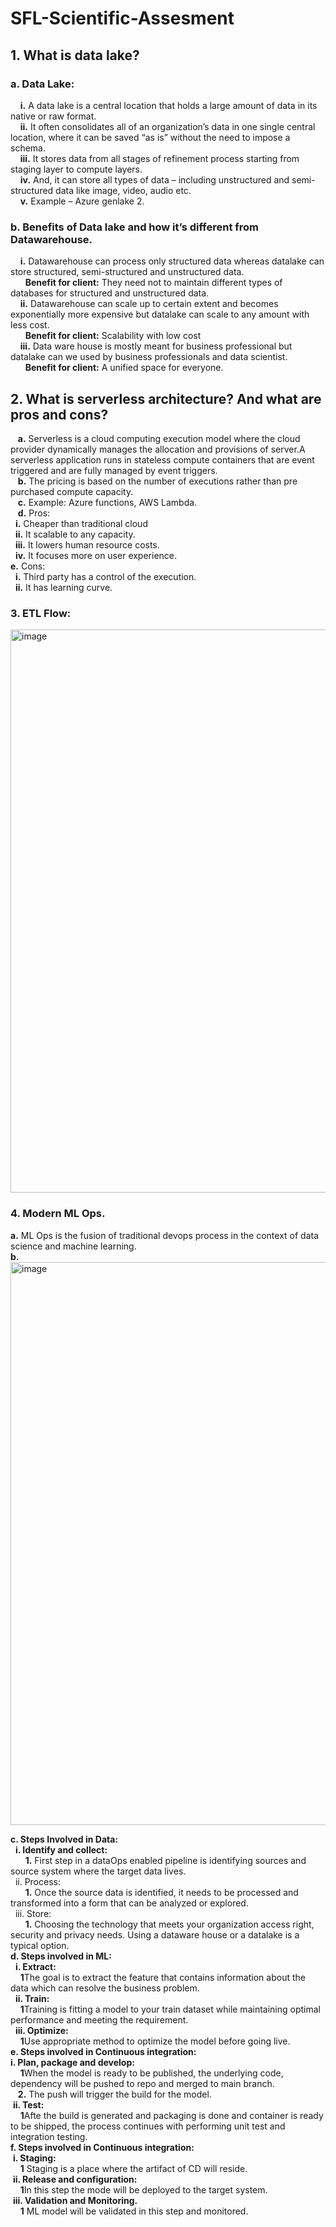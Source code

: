 # SFL-Scientific-Assesment
## 1.	What is data lake?
   ### a.   Data Lake:
  &nbsp; &nbsp; **i.**	A data lake is a central location that holds a large amount of data in its native or raw format.<br/>
  &nbsp; &nbsp; **ii.** It often consolidates all of an organization’s data in one single central location, where it can be saved “as is” without the need to impose a schema.<br/>
  &nbsp; &nbsp; **iii.** It stores data from all stages of refinement process starting from staging layer to compute layers.<br/>
 &nbsp; &nbsp;  **iv.**  And, it can store all types of data – including unstructured and semi-structured data like image, video, audio etc.<br/>
  &nbsp; &nbsp; **v.**  Example – Azure genlake 2.<br/>

  ###  b.   Benefits of Data lake and how it’s different from Datawarehouse.
&nbsp; &nbsp;  **i.**  Datawarehouse can process only structured data whereas datalake can store structured, semi-structured and unstructured data.<br/>
   &nbsp; &nbsp;  &nbsp; **Benefit for client:** They need not to maintain different types of databases for structured and unstructured data.<br/>
&nbsp; &nbsp;  **ii.**	Datawarehouse can scale up to certain extent and becomes exponentially more expensive but datalake can scale to any amount with less cost.<br/>
&nbsp; &nbsp;    &nbsp; **Benefit for client:** Scalability with low cost<br/>
&nbsp; &nbsp; **iii.**	Data ware house is mostly meant for business professional but datalake can we used by business professionals and data scientist.<br/>
  &nbsp; &nbsp;  &nbsp;  **Benefit for client:** A unified space for everyone.<br/>
## 2.	What is serverless architecture? And what are pros and cons?
&nbsp; &nbsp;**a.**	Serverless is a cloud computing execution model where the cloud provider dynamically manages the allocation and provisions of server.A serverless application runs in stateless compute containers that are event triggered and are fully managed by event triggers.<br/>
&nbsp; &nbsp;**b.**	The pricing is based on the number of executions rather than pre purchased compute capacity.<br/>
&nbsp; &nbsp;**c.**	Example: Azure functions, AWS Lambda.<br/>
&nbsp; &nbsp;**d.**	Pros: <br/>
 &nbsp; **i.**	Cheaper than traditional cloud<br/>
  &nbsp; **ii.**	It scalable to any capacity.<br/>
  &nbsp; **iii.**	It lowers human resource costs.<br/>
  &nbsp; **iv.**	It focuses more on user experience.<br/>
**e.**	Cons:<br/>
  &nbsp; **i.**	Third party has a control of the execution.<br/>
  &nbsp; **ii.**	It has learning curve.<br/>
  
### 3.	ETL Flow:
<img width="901" alt="image" src="https://github.com/zainraza09/SFL-Scientific-Assesment/blob/main/ETL_Flow%20Diagram.PNG">

### 4.	Modern ML Ops.<br/>
**a.**	ML Ops is the fusion of traditional devops process in the context of data science and machine learning.<br/>
**b.**	<br/>
 <img width="901" alt="image" src="https://github.com/zainraza09/SFL-Scientific-Assesment/blob/main/MLOPS_Diagram.PNG"><br/>

**c.	Steps Involved in Data:**<br/>
&nbsp; **i.	Identify and collect:**<br/>
&nbsp; &nbsp; &nbsp; **1.**	First step in a dataOps enabled pipeline is identifying sources and source system where the target data lives.<br/>
&nbsp; ii.	Process:<br/>
&nbsp; &nbsp; &nbsp; **1.**	Once the source data is identified, it needs to be processed and transformed into a form that can be analyzed or explored.<br/>
&nbsp; iii.	Store:<br/>
&nbsp; &nbsp; &nbsp; **1.**	Choosing the technology that meets your organization access right, security and privacy needs. Using a dataware house or a datalake is a typical option.<br/>
**d.	Steps involved in ML:**<br/>
&nbsp; **i.	Extract:**<br/>
&nbsp;&nbsp;&nbsp; **1**The goal is to extract the feature that contains information about the data which can resolve the business problem.<br/>
&nbsp; **ii.	Train:**<br/>
&nbsp;&nbsp;&nbsp; **1**Training is fitting a model to your train dataset while maintaining optimal performance and meeting the requirement.<br/>
&nbsp; **iii.	Optimize:**<br/>
&nbsp;&nbsp;&nbsp; **1**Use appropriate method to optimize the model before going live.<br/>
**e.	Steps involved in Continuous integration:**<br/>
**i.	Plan, package and develop:**<br/>
&nbsp;&nbsp;&nbsp; **1**When the model is ready to be published, the underlying code, dependency will be pushed to repo and merged to main branch.<br/>
&nbsp;&nbsp;&nbsp;**2.**	The push will trigger the build for the model.<br/>
&nbsp;**ii.	Test:**<br/>
&nbsp;&nbsp;&nbsp; **1**Afte the build is generated and packaging is done and container is ready to be shipped, the process continues with performing unit test and integration testing.<br/>
**f.	Steps involved in Continuous integration:**<br/>
&nbsp;**i.	Staging:**<br/>
&nbsp;&nbsp;&nbsp; **1**	Staging is a place where the artifact of CD will reside.<br/>
&nbsp;**ii.	Release and configuration:**<br/>
&nbsp;&nbsp;&nbsp; **1**In this step the mode will be deployed to the target system.<br/>
&nbsp;**iii.	Validation and Monitoring.**<br/>
&nbsp;&nbsp;&nbsp; **1**	ML model will be validated in this step and monitored.<br/>
